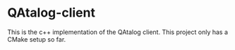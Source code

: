 # QAtalog-client
This is the c++ implementation of the QAtalog client. This project only has a CMake setup so far.
